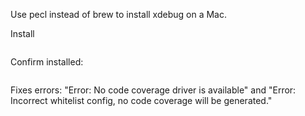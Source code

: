 Use pecl instead of brew to install xdebug on a Mac.

Install
```$ pecl install xdebug
```

Confirm installed:
```$ php -i | grep xdebug
```

Fixes errors: "Error: No code coverage driver is available" and "Error:  Incorrect whitelist config, no code coverage will be generated."
